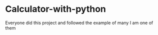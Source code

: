 # Calculator-with-python
Everyone did this project and followed the example of many I am one of them
